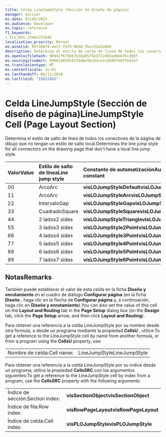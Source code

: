 ```yaml
---
title: Celda LineJumpStyle (Sección de diseño de página)
manager: soliver
ms.date: 03/09/2015
ms.audience: Developer
ms.topic: reference
f1_keywords:
- Vis_DSS.chm82251646
localization_priority: Normal
ms.assetid: 89f16674-ee1f-f5f9-9830-7bcc52e3a068
description: Determina el estilo de salto de línea de todos los conectores de la página de dibujo que no tengan un estilo de salto local.
ms.openlocfilehash: 96941f675b67b38a8575bd712db5ad0eb76cd50f
ms.sourcegitcommit: 9d60cd82b5413446e5bc8ace2cd689f683fb41a7
ms.translationtype: MT
ms.contentlocale: es-ES
ms.lasthandoff: 06/11/2018
ms.locfileid: "19822465"
---
```

# <a name="linejumpstyle-cell-page-layout-section"></a><span data-ttu-id="ed7ac-103">Celda LineJumpStyle (Sección de diseño de página)</span><span class="sxs-lookup"><span data-stu-id="ed7ac-103">LineJumpStyle Cell (Page Layout Section)</span></span>

<span data-ttu-id="ed7ac-104">Determina el estilo de salto de línea de todos los conectores de la página de dibujo que no tengan un estilo de salto local.</span><span class="sxs-lookup"><span data-stu-id="ed7ac-104">Determines the line jump style for all connectors on the drawing page that don't have a local line jump style.</span></span>
  
|<span data-ttu-id="ed7ac-105">**Valor**</span><span class="sxs-lookup"><span data-stu-id="ed7ac-105">**Value**</span></span>|<span data-ttu-id="ed7ac-106">**Estilo de salto de línea**</span><span class="sxs-lookup"><span data-stu-id="ed7ac-106">**Line jump style**</span></span>|<span data-ttu-id="ed7ac-107">**Constante de automatización**</span><span class="sxs-lookup"><span data-stu-id="ed7ac-107">**Automation constant**</span></span>|
|:-----|:-----|:-----|
|<span data-ttu-id="ed7ac-108">0</span><span class="sxs-lookup"><span data-stu-id="ed7ac-108">0</span></span>  <br/> |<span data-ttu-id="ed7ac-109">Arco</span><span class="sxs-lookup"><span data-stu-id="ed7ac-109">Arc</span></span>  <br/> |<span data-ttu-id="ed7ac-110">**visLOJumpStyleDefault**</span><span class="sxs-lookup"><span data-stu-id="ed7ac-110">**visLOJumpStyleDefault**</span></span> <br/> |
|<span data-ttu-id="ed7ac-111">1</span><span class="sxs-lookup"><span data-stu-id="ed7ac-111">1</span></span>  <br/> |<span data-ttu-id="ed7ac-112">Arco</span><span class="sxs-lookup"><span data-stu-id="ed7ac-112">Arc</span></span>  <br/> |<span data-ttu-id="ed7ac-113">**visLOJumpStyleArc**</span><span class="sxs-lookup"><span data-stu-id="ed7ac-113">**visLOJumpStyleArc**</span></span> <br/> |
|<span data-ttu-id="ed7ac-114">2</span><span class="sxs-lookup"><span data-stu-id="ed7ac-114">2</span></span>  <br/> |<span data-ttu-id="ed7ac-115">Intervalo</span><span class="sxs-lookup"><span data-stu-id="ed7ac-115">Gap</span></span>  <br/> |<span data-ttu-id="ed7ac-116">**visLOJumpStyleGap**</span><span class="sxs-lookup"><span data-stu-id="ed7ac-116">**visLOJumpStyleGap**</span></span> <br/> |
|<span data-ttu-id="ed7ac-117">3</span><span class="sxs-lookup"><span data-stu-id="ed7ac-117">3</span></span>  <br/> |<span data-ttu-id="ed7ac-118">Cuadrado</span><span class="sxs-lookup"><span data-stu-id="ed7ac-118">Square</span></span>  <br/> |<span data-ttu-id="ed7ac-119">**visLOJumpStyleSquare**</span><span class="sxs-lookup"><span data-stu-id="ed7ac-119">**visLOJumpStyleSquare**</span></span> <br/> |
|<span data-ttu-id="ed7ac-120">4</span><span class="sxs-lookup"><span data-stu-id="ed7ac-120">4</span></span>  <br/> |<span data-ttu-id="ed7ac-121">2 lados</span><span class="sxs-lookup"><span data-stu-id="ed7ac-121">2 sides</span></span>  <br/> |<span data-ttu-id="ed7ac-122">**visLOJumpStyleTriangle**</span><span class="sxs-lookup"><span data-stu-id="ed7ac-122">**visLOJumpStyleTriangle**</span></span> <br/> |
|<span data-ttu-id="ed7ac-123">5</span><span class="sxs-lookup"><span data-stu-id="ed7ac-123">5</span></span>  <br/> |<span data-ttu-id="ed7ac-124">3 lados</span><span class="sxs-lookup"><span data-stu-id="ed7ac-124">3 sides</span></span>  <br/> |<span data-ttu-id="ed7ac-125">**visLOJumpStyle2Point**</span><span class="sxs-lookup"><span data-stu-id="ed7ac-125">**visLOJumpStyle2Point**</span></span> <br/> |
|<span data-ttu-id="ed7ac-126">6</span><span class="sxs-lookup"><span data-stu-id="ed7ac-126">6</span></span>  <br/> |<span data-ttu-id="ed7ac-127">4 lados</span><span class="sxs-lookup"><span data-stu-id="ed7ac-127">4 sides</span></span>  <br/> |<span data-ttu-id="ed7ac-128">**visLOJumpStyle3Point**</span><span class="sxs-lookup"><span data-stu-id="ed7ac-128">**visLOJumpStyle3Point**</span></span> <br/> |
|<span data-ttu-id="ed7ac-129">7</span><span class="sxs-lookup"><span data-stu-id="ed7ac-129">7</span></span>  <br/> |<span data-ttu-id="ed7ac-130">5 lados</span><span class="sxs-lookup"><span data-stu-id="ed7ac-130">5 sides</span></span>  <br/> |<span data-ttu-id="ed7ac-131">**visLOJumpStyle4Point**</span><span class="sxs-lookup"><span data-stu-id="ed7ac-131">**visLOJumpStyle4Point**</span></span> <br/> |
|<span data-ttu-id="ed7ac-132">8</span><span class="sxs-lookup"><span data-stu-id="ed7ac-132">8</span></span>  <br/> |<span data-ttu-id="ed7ac-133">6 lados</span><span class="sxs-lookup"><span data-stu-id="ed7ac-133">6 sides</span></span>  <br/> |<span data-ttu-id="ed7ac-134">**visLOJumpStyle5Point**</span><span class="sxs-lookup"><span data-stu-id="ed7ac-134">**visLOJumpStyle5Point**</span></span> <br/> |
|<span data-ttu-id="ed7ac-135">9</span><span class="sxs-lookup"><span data-stu-id="ed7ac-135">9</span></span>  <br/> |<span data-ttu-id="ed7ac-136">7 lados</span><span class="sxs-lookup"><span data-stu-id="ed7ac-136">7 sides</span></span>  <br/> |<span data-ttu-id="ed7ac-137">**visLOJumpStyle6Point**</span><span class="sxs-lookup"><span data-stu-id="ed7ac-137">**visLOJumpStyle6Point**</span></span> <br/> |
   
## <a name="remarks"></a><span data-ttu-id="ed7ac-138">Notas</span><span class="sxs-lookup"><span data-stu-id="ed7ac-138">Remarks</span></span>

<span data-ttu-id="ed7ac-139">También puede establecer el valor de esta celda en la ficha **Diseño y enrutamiento** en el cuadro de diálogo **Configurar página** (en la ficha **Diseño** , haga clic en la flecha de **Configurar página** y, a continuación, haga clic en **Diseño y enrutamiento**).</span><span class="sxs-lookup"><span data-stu-id="ed7ac-139">You can also set the value of this cell on the **Layout and Routing** tab in the **Page Setup** dialog box (on the **Design** tab, click the **Page Setup** arrow, and then click **Layout and Routing**).</span></span>
  
<span data-ttu-id="ed7ac-140">Para obtener una referencia a la celda LineJumpStyle por su nombre desde otra fórmula, o desde un programa mediante la propiedad **CellsU** , utilice:</span><span class="sxs-lookup"><span data-stu-id="ed7ac-140">To get a reference to the LineJumpStyle cell by name from another formula, or from a program using the **CellsU** property, use:</span></span> 
  
|||
|:-----|:-----|
|<span data-ttu-id="ed7ac-141">Nombre de celda:</span><span class="sxs-lookup"><span data-stu-id="ed7ac-141">Cell name:</span></span>  <br/> |<span data-ttu-id="ed7ac-142">LineJumpStyle</span><span class="sxs-lookup"><span data-stu-id="ed7ac-142">LineJumpStyle</span></span>  <br/> |
   
<span data-ttu-id="ed7ac-143">Para obtener una referencia a la celda LineJumpStyle por su índice desde un programa, utilice la propiedad **CellsSRC** con los argumentos siguientes:</span><span class="sxs-lookup"><span data-stu-id="ed7ac-143">To get a reference to the LineJumpStyle cell by index from a program, use the **CellsSRC** property with the following arguments:</span></span> 
  
|||
|:-----|:-----|
|<span data-ttu-id="ed7ac-144">Índice de sección:</span><span class="sxs-lookup"><span data-stu-id="ed7ac-144">Section index:</span></span>  <br/> |<span data-ttu-id="ed7ac-145">**visSectionObject**</span><span class="sxs-lookup"><span data-stu-id="ed7ac-145">**visSectionObject**</span></span> <br/> |
|<span data-ttu-id="ed7ac-146">Índice de fila:</span><span class="sxs-lookup"><span data-stu-id="ed7ac-146">Row index:</span></span>  <br/> |<span data-ttu-id="ed7ac-147">**visRowPageLayout**</span><span class="sxs-lookup"><span data-stu-id="ed7ac-147">**visRowPageLayout**</span></span> <br/> |
|<span data-ttu-id="ed7ac-148">Índice de celda:</span><span class="sxs-lookup"><span data-stu-id="ed7ac-148">Cell index:</span></span>  <br/> |<span data-ttu-id="ed7ac-149">**visPLOJumpStyle**</span><span class="sxs-lookup"><span data-stu-id="ed7ac-149">**visPLOJumpStyle**</span></span> <br/> |
   


